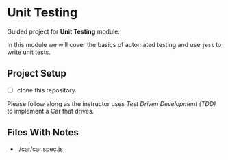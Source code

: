 # Unit Testing

Guided project for **Unit Testing** module.

In this module we will cover the basics of automated testing and use `jest` to write unit tests.

## Project Setup

- [ ] clone this repository.

Please follow along as the instructor uses _Test Driven Development (TDD)_ to implement a Car that drives.

## Files With Notes

- ./car/car.spec.js